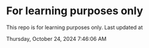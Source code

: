 # For learning purposes only
This repo is for learning purposes only.
Last updated at

Thursday, October 24, 2024 7:46:06 AM

